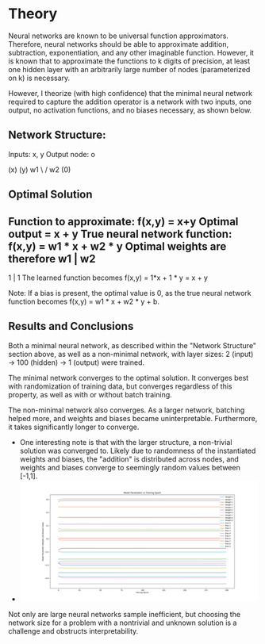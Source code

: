# Theory

Neural networks are known to be universal function approximators. Therefore, neural networks should be able to  approximate addition, subtraction, exponentiation, and any other imaginable function. However, it is known that to approximate the functions to k digits of precision, at least one hidden layer with an arbitrarily large number of nodes (parameterized on k) is necessary. 

However, I theorize (with high confidence) that the minimal neural network required to capture the addition operator is a network with two inputs, one output, no activation functions, and no biases necessary, as shown below.

## Network Structure:

Inputs: x, y
Output node: o


  (x)   (y)
 w1 \   / w2
     (0)

## Optimal Solution
Function to approximate: f(x,y) = x+y
Optimal output = x + y
True neural network function: f(x,y) = w1 * x + w2 * y
Optimal weights are therefore
w1 | w2
-------
1  | 1 
The learned function becomes f(x,y) = 1*x + 1 * y = x + y

Note: If a bias is present, the optimal value is 0, as the true neural network function becomes f(x,y) = w1 * x + w2 * y + b.


## Results and Conclusions

Both a minimal neural network, as described within the "Network Structure" section above, as well as a non-minimal network, with layer sizes: 2 (input) -> 100 (hidden) -> 1 (output) were trained.

The minimal network converges to the optimal solution. It converges best with randomization of training data, but converges regardless of this property, as well as with or without batch training.

The non-minimal network also converges. As a larger network, batching helped more, and weights and biases became uninterpretable. Furthermore, it takes significantly longer to converge.
 - One interesting note is that with the larger structure, a non-trivial solution was converged to. Likely due to randomness of the instantiated weights and biases, the "addition" is distributed across nodes, and weights and biases converge to seemingly random values between [-1,1].
 - ![alt text](figures/nonminimal_structure/Neural_addition_Parameters_learned_Symmetric_signed_values_Shuffled_Batched.png)

Not only are large neural networks sample inefficient, but choosing the network size for a problem with a nontrivial and unknown solution is a challenge and obstructs interpretability.